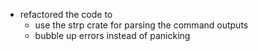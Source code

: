 - refactored the code to
  - use the strp crate for parsing the command outputs
  - bubble up errors instead of panicking
